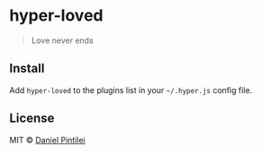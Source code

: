 # hyper-loved

> Love never ends

## Install

Add `hyper-loved` to the plugins list in your `~/.hyper.js` config file.

## License

MIT © [Daniel Pintilei](https://danielpintilei.cf)
